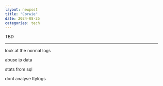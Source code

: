 ```yaml
---
layout: newpost
title: "Corwie"
date: 2024-08-25
categories: tech
---
```


TBD

---
look at the normal logs

abuse ip data

stats from sql


dont analyse ttylogs
